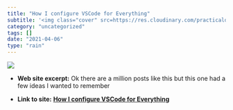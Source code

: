 ```yaml
---
title: "How I configure VSCode for Everything"
subtitle: '<img class="cover" src=https://res.cloudinary.com/practicaldev/image/fetch/s--BC7EGXYI--/c_imagga_sc...'
category: "uncategorized"
tags: []
date: "2021-04-06"
type: "rain"
---
```

<img class="cover" src=https://res.cloudinary.com/practicaldev/image/fetch/s--BC7EGXYI--/c_imagga_scale,f_auto,fl_progressive,h_500,q_auto,w_1000/https://cl.ly/292dd22e71a3/download/Image%25202019-04-22%2520at%252012.41.38%2520PM.png>



* **Web site excerpt:** Ok there are a million posts like this but this one had a few ideas I wanted to remember

* **Link to site:** **[How I configure VSCode for Everything](https://dev.to/amanhimself/how-i-configure-vscode-for-everything-23c9)**